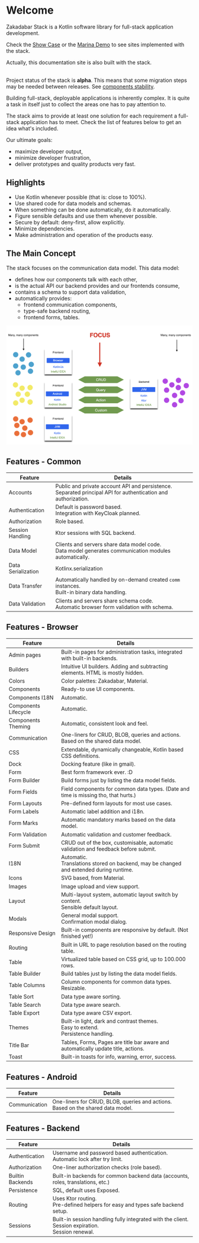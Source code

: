 # Welcome

Zakadabar Stack is a Kotlin software library for full-stack application development.

<div data-zk-enrich="InfoNote" data-zk-title="Try It">
Check the <a href="/ShowCase">Show Case</a> or the <a href="https://marina.zakadabar.com" target="_blank">Marina Demo</a> to see sites implemented with the
stack.

Actually, this documentation site is also built with the stack.
</div>
<br>
<div data-zk-enrich="WarningNote" data-zk-title="Alpha">
Project status of the stack is <b>alpha</b>. This means that some migration steps may be needed
between releases. See <a href="https://kotlinlang.org/docs/reference/evolution/components-stability.html" target="_blank">components stability</a>.
</div>

Building full-stack, deployable applications is inherently complex. It is quite a task in itself just to collect the
areas one has to pay attention to.

The stack aims to provide at least one solution for each requirement a full-stack application has to meet. Check the
list of features below to get an idea what's included.

Our ultimate goals:

* maximize developer output,
* minimize developer frustration,
* deliver prototypes and quality products very fast.

## Highlights

* Use Kotlin whenever possible (that is: close to 100%).
* Use shared code for data models and schemas.
* When something can be done automatically, do it automatically.
* Figure sensible defaults and use them whenever possible.
* Secure by default: deny-first, allow explicitly.
* Minimize dependencies.
* Make administration and operation of the products easy.

## The Main Concept

The stack focuses on the communication data model. This data model:

* defines how our components talk with each other,
* is the actual API our backend provides and our frontends consume,
* contains a schema to support data validation,
* automatically provides:
  * frontend communication components,
  * type-safe backend routing,
  * frontend forms, tables.

![Focus](focus.png)

## Features - Common

| Feature | Details |
| --------| ------- | 
| Accounts | Public and private account API and persistence.<br />Separated principal API for authentication and authorization. |
| Authentication | Default is password based.<br />Integration with KeyCloak planned. |
| Authorization | Role based. |
| Session Handling | Ktor sessions with SQL backend. |
| Data Model | Clients and servers share data model code.<br />Data model generates communication modules automatically. |
| Data Serialization | Kotlinx.serialization | 
| Data Transfer | Automatically handled by on-demand created `comm` instances.<br />Built-in binary data handling. |
| Data Validation | Clients and servers share schema code.<br/>Automatic browser form validation with schema. |

## Features - Browser

| Feature | Details |
| --------| ------- | 
| Admin pages | Built-in pages for administration tasks, integrated with built-in backends. |
| Builders | Intuitive UI builders. Adding and subtracting elements. HTML is mostly hidden. |
| Colors | Color palettes: Zakadabar, Material. |
| Components | Ready-to use UI components. |
| Components I18N | Automatic. |
| Components Lifecycle | Automatic. |
| Components Theming | Automatic, consistent look and feel. |
| Communication | One-liners for CRUD, BLOB, queries and actions.<br />Based on the shared data model. |
| CSS | Extendable, dynamically changeable, Kotlin based CSS definitions. |
| Dock | Docking feature (like in gmail).
| Form | Best form framework ever. :D |
| Form Builder | Build forms just by listing the data model fields. |
| Form Fields | Field components for common data types. (Date and time is missing tho, that hurts.) |
| Form Layouts | Pre-defined form layouts for most use cases. |
| Form Labels | Automatic label addition and i18n. |
| Form Marks | Automatic mandatory marks based on the data model. |
| Form Validation | Automatic validation and customer feedback. |
| Form Submit | CRUD out of the box, customisable, automatic validation and feedback before submit. |
| I18N | Automatic.<br />Translations stored on backend, may be changed and extended during runtime. |
| Icons | SVG based, from Material. |
| Images | Image upload and view support. |
| Layout | Multi-layout system, automatic layout switch by content.<br />Sensible default layout. |
| Modals | General modal support.<br />Confirmation modal dialog. |
| Responsive Design | Built-in components are responsive by default. (Not finished yet!)| 
| Routing | Built in URL to page resolution based on the routing table. |
| Table | Virtualized table based on CSS grid, up to 100.000 rows. |
| Table Builder | Build tables just by listing the data model fields. |
| Table Columns | Column components for common data types.<br />Resizable.<br /> |
| Table Sort | Data type aware sorting. |
| Table Search | Data type aware search. |
| Table Export | Data type aware CSV export. |
| Themes | Built-in light, dark and contrast themes.<br />Easy to extend.<br />Persistence handling. |
| Title Bar | Tables, Forms, Pages are title bar aware and automatically update title, actions. |
| Toast | Built-in toasts for info, warning, error, success. |

## Features - Android

| Feature | Details |
| --------| ------- | 
| Communication | One-liners for CRUD, BLOB, queries and actions.<br />Based on the shared data model. |

## Features - Backend

| Feature | Details |
| --------| ------- |
| Authentication | Username and password based authentication.<br />Automatic lock after try limit.</br>|
| Authorization | One-liner authorization checks (role based). |
| Builtin Backends | Built-in backends for common backend data (accounts, roles, translations, etc.) |
| Persistence | SQL, default uses Exposed. |
| Routing | Uses Ktor routing.<br />Pre-defined helpers for easy and types safe backend setup. |
| Sessions | Built-in session handling fully integrated with the client.<br />Session expiration.<br/>Session renewal. |